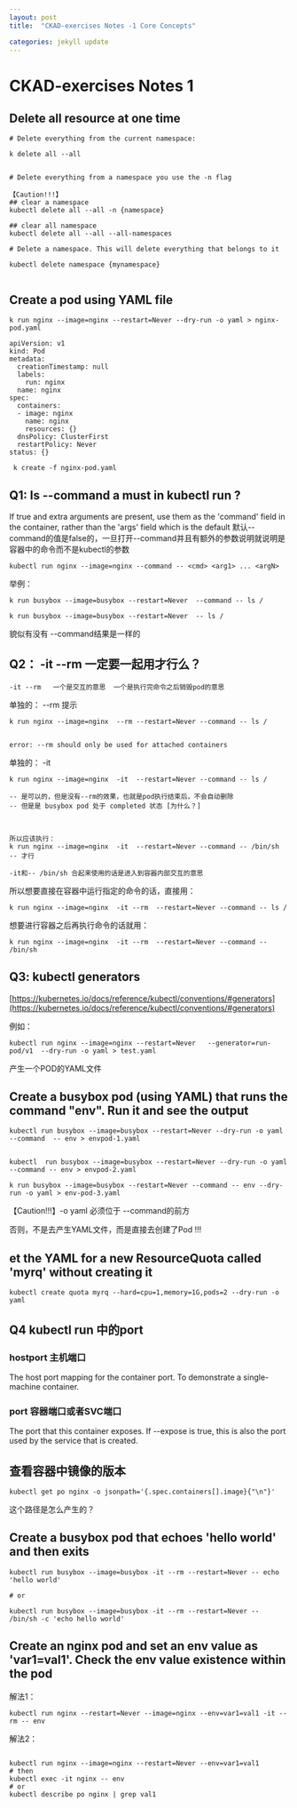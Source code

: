 ```yaml
---
layout: post
title:  "CKAD-exercises Notes -1 Core Concepts"

categories: jekyll update
---
```


# CKAD-exercises Notes 1


## Delete all resource at one time 


```
# Delete everything from the current namespace:

k delete all --all


# Delete everything from a namespace you use the -n flag 

【Caution!!!】
## clear a namespace
kubectl delete all --all -n {namespace}

## clear all namespace
kubectl delete all --all --all-namespaces

# Delete a namespace. This will delete everything that belongs to it

kubectl delete namespace {mynamespace}


```

## Create a pod using YAML file

```
k run nginx --image=nginx --restart=Never --dry-run -o yaml > nginx-pod.yaml
```


```
apiVersion: v1
kind: Pod
metadata:
  creationTimestamp: null
  labels:
    run: nginx
  name: nginx
spec:
  containers:
  - image: nginx
    name: nginx
    resources: {}
  dnsPolicy: ClusterFirst
  restartPolicy: Never
status: {}

```


```
 k create -f nginx-pod.yaml
```

##  Q1: Is  --command a must in kubectl run ?

If true and extra arguments are present, use them as the 'command' field in the container, rather than the 'args' field which is the default
默认--command的值是false的，一旦打开--command并且有额外的参数说明就说明是 容器中的命令而不是kubectl的参数

```
kubectl run nginx --image=nginx --command -- <cmd> <arg1> ... <argN>
```

举例：

```
k run busybox --image=busybox --restart=Never  --command -- ls /
```


```
k run busybox --image=busybox --restart=Never  -- ls /
```
貌似有没有 --command结果是一样的

## Q2： -it --rm   一定要一起用才行么？
```
-it --rm   一个是交互的意思  一个是执行完命令之后销毁pod的意思
```
单独的： --rm 提示

```
k run nginx --image=nginx  --rm --restart=Never --command -- ls /


error: --rm should only be used for attached containers

```

单独的： -it


```
k run nginx --image=nginx  -it  --restart=Never --command -- ls /  

-- 是可以的，但是没有--rm的效果，也就是pod执行结束后，不会自动删除
-- 但是是 busybox pod 处于 completed 状态 [为什么？]



所以应该执行：
k run nginx --image=nginx  -it  --restart=Never --command -- /bin/sh
-- 才行

-it和-- /bin/sh 合起来使用的话是进入到容器内部交互的意思

```
所以想要直接在容器中运行指定的命令的话，直接用：

```
k run nginx --image=nginx  -it --rm  --restart=Never --command -- ls / 
```
想要进行容器之后再执行命令的话就用：

```
k run nginx --image=nginx  -it --rm  --restart=Never --command -- /bin/sh
```


## Q3: kubectl generators

[https://kubernetes.io/docs/reference/kubectl/conventions/#generators](https://kubernetes.io/docs/reference/kubectl/conventions/#generators)

例如：

```
kubectl run nginx --image=nginx --restart=Never   --generator=run-pod/v1  --dry-run -o yaml > test.yaml
```
产生一个POD的YAML文件


## Create a busybox pod (using YAML) that runs the command "env". Run it and see the output


```
kubectl run busybox --image=busybox --restart=Never --dry-run -o yaml --command  -- env > envpod-1.yaml


kubectl  run busybox --image=busybox --restart=Never --dry-run -o yaml --command -- env > envpod-2.yaml

```



```
k run busybox --image=busybox --restart=Never --command -- env --dry-run -o yaml > env-pod-3.yaml
```
【Caution!!!】-o yaml 必须位于 --command的前方

否则，不是去产生YAML文件，而是直接去创建了Pod !!!


## et the YAML for a new ResourceQuota called 'myrq' without creating it


```
kubectl create quota myrq --hard=cpu=1,memory=1G,pods=2 --dry-run -o yaml
```


## Q4 kubectl run 中的port

### hostport 主机端口

The host port mapping for the container port. To demonstrate a single-machine container.

### port   容器端口或者SVC端口
The port that this container exposes. If --expose is true, this is also the port used by the service that is created.


## 查看容器中镜像的版本

```
kubectl get po nginx -o jsonpath='{.spec.containers[].image}{"\n"}'
```
这个路径是怎么产生的？




## Create a busybox pod that echoes 'hello world' and then exits

```
kubectl run busybox --image=busybox -it --rm --restart=Never -- echo 'hello world'

# or

kubectl run busybox --image=busybox -it --rm --restart=Never -- /bin/sh -c 'echo hello world'

```

## Create an nginx pod and set an env value as 'var1=val1'. Check the env value existence within the pod


解法1：

```
kubectl run nginx --restart=Never --image=nginx --env=var1=val1 -it --rm -- env
```



解法2：
```

kubectl run nginx --image=nginx --restart=Never --env=var1=val1
# then
kubectl exec -it nginx -- env
# or
kubectl describe po nginx | grep val1
```

